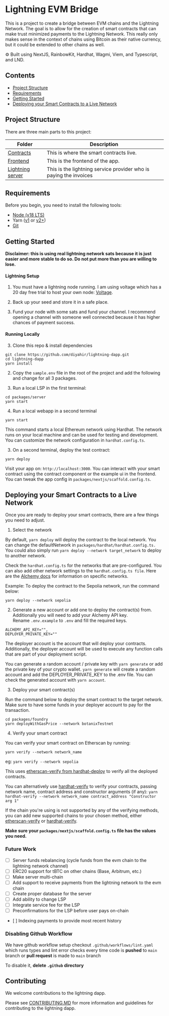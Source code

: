 # Lightning EVM Bridge

This is a project to create a bridge between EVM chains and the Lightning Network. The goal is to allow for the creation of smart contracts that can make trust minimized payments to the Lightning Network. This really only makes sense in the context of chains using Bitcoin as their native currency, but it could be extended to other chains as well.

⚙️ Built using NextJS, RainbowKit, Hardhat, Wagmi, Viem, and Typescript, and LND.

## Contents

- [Project Structure](#project-structure)
- [Requirements](#requirements)
- [Getting Started](#getting-started)
- [Deploying your Smart Contracts to a Live Network](#deploying-your-smart-contracts-to-a-live-network)

## Project Structure

There are three main parts to this project:

<!-- Make a table with links to each folder -->

| Folder                                | Description                                                       |
| ------------------------------------- | ----------------------------------------------------------------- |
| [Contracts](./packages/foundry)       | This is where the smart contracts live.                           |
| [Frontend](./packages/nextjs)         | This is the frontend of the app.                                  |
| [Lightning server](./packages/server) | This is the lightning service provider who is paying the invoices |

## Requirements

Before you begin, you need to install the following tools:

- [Node (v18 LTS)](https://nodejs.org/en/download/)
- Yarn ([v1](https://classic.yarnpkg.com/en/docs/install/) or [v2+](https://yarnpkg.com/getting-started/install))
- [Git](https://git-scm.com/downloads)

## Getting Started

**Disclaimer: this is using real lightning network sats because it is just easier and more stable to do so. Do not put more than you are willing to lose.**

#### Lightning Setup

1. You must have a lightning node running. I am using voltage which has a 20 day free trial to host your own node: [Voltage](https://voltage.cloud/).

2. Back up your seed and store it in a safe place.

3. Fund your node with some sats and fund your channel. I recommend opening a channel with someone well connected because it has higher chances of payment success.

#### Running Locally

3. Clone this repo & install dependencies

```
git clone https://github.com/diyahir/lightning-dapp.git
cd lightning-dapp
yarn install
```

2. Copy the `sample.env` file in the root of the project and add the following and change for all 3 packages.

3. Run a local LSP in the first terminal:

```
cd packages/server
yarn start
```

4. Run a local webapp in a second terminal

```
yarn start
```

This command starts a local Ethereum network using Hardhat. The network runs on your local machine and can be used for testing and development. You can customize the network configuration in `hardhat.config.ts`.

3. On a second terminal, deploy the test contract:

```
yarn deploy
```

Visit your app on: `http://localhost:3000`. You can interact with your smart contract using the contract component or the example ui in the frontend. You can tweak the app config in `packages/nextjs/scaffold.config.ts`.

## Deploying your Smart Contracts to a Live Network

Once you are ready to deploy your smart contracts, there are a few things you need to adjust.

1. Select the network

By default, `yarn deploy` will deploy the contract to the local network. You can change the defaultNetwork in `packages/hardhat/hardhat.config.ts.` You could also simply run `yarn deploy --network target_network` to deploy to another network.

Check the `hardhat.config.ts` for the networks that are pre-configured. You can also add other network settings to the `hardhat.config.ts file`. Here are the [Alchemy docs](https://docs.alchemy.com/docs/how-to-add-alchemy-rpc-endpoints-to-metamask) for information on specific networks.

Example: To deploy the contract to the Sepolia network, run the command below:

```
yarn deploy --network sepolia
```

2. Generate a new account or add one to deploy the contract(s) from. Additionally you will need to add your Alchemy API key. Rename `.env.example` to `.env` and fill the required keys.

```
ALCHEMY_API_KEY="",
DEPLOYER_PRIVATE_KEY=""
```

The deployer account is the account that will deploy your contracts. Additionally, the deployer account will be used to execute any function calls that are part of your deployment script.

You can generate a random account / private key with `yarn generate` or add the private key of your crypto wallet. `yarn generate` will create a random account and add the DEPLOYER_PRIVATE_KEY to the .env file. You can check the generated account with `yarn account`.

3. Deploy your smart contract(s)

Run the command below to deploy the smart contract to the target network. Make sure to have some funds in your deployer account to pay for the transaction.

```
cd packages/foundry
yarn deployWithGasPrice --network botanixTestnet
```

4. Verify your smart contract

You can verify your smart contract on Etherscan by running:

```
yarn verify --network network_name
```

eg: `yarn verify --network sepolia`

This uses [etherscan-verify from hardhat-deploy](https://www.npmjs.com/package/hardhat-deploy#4-hardhat-etherscan-verify) to verify all the deployed contracts.

You can alternatively use [hardhat-verify](https://hardhat.org/hardhat-runner/plugins/nomicfoundation-hardhat-verify) to verify your contracts, passing network name, contract address and constructor arguments (if any): `yarn hardhat-verify --network network_name contract_address "Constructor arg 1"`

If the chain you're using is not supported by any of the verifying methods, you can add new supported chains to your chosen method, either [etherscan-verify](https://www.npmjs.com/package/hardhat-deploy#options-2) or [hardhat-verify](https://hardhat.org/hardhat-runner/plugins/nomicfoundation-hardhat-verify#adding-support-for-other-networks).

**Make sure your `packages/nextjs/scaffold.config.ts` file has the values you need.**

### Future Work

- [ ] Server funds rebalancing (cycle funds from the evm chain to the lightning network channel)
- [ ] ERC20 support for tBTC on other chains (Base, Arbitrum, etc.)
- [ ] Make server multi-chain
- [ ] Add support to receive payments from the lightning network to the evm chain
- [ ] Create proper database for the server
- [ ] Add ability to change LSP
- [ ] Integrate service fee for the LSP
- [ ] Preconfirmations for the LSP before user pays on-chain
- [ ] Indexing payments to provide most recent history

### Disabling Github Workflow

We have github workflow setup checkout `.github/workflows/lint.yaml` which runs types and lint error checks every time code is **pushed** to `main` branch or **pull request** is made to `main` branch

To disable it, **delete `.github` directory**

## Contributing

We welcome contributions to the lightning dapp.

Please see [CONTRIBUTING.MD](https://github.com/scaffold-eth/scaffold-eth-2/blob/main/CONTRIBUTING.md) for more information and guidelines for contributing to the lightning dapp.

